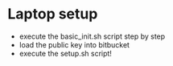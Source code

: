 # Laptop setup

- execute the basic_init.sh script step by step
- load the public key into bitbucket
- execute the setup.sh script!
